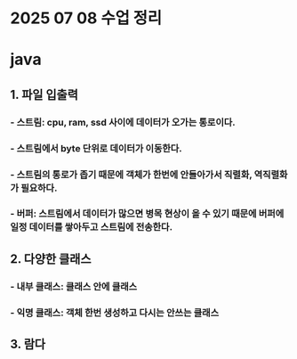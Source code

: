 # 2025 07 08 수업 정리
# java
## 1. 파일 입출력
### - 스트림: cpu, ram, ssd 사이에 데이터가 오가는 통로이다.
### - 스트림에서 byte 단위로 데이터가 이동한다.
### - 스트림의 통로가 좁기 때문에 객체가 한번에 안들아가서 직렬화, 역직렬화가 필요하다.
### - 버퍼: 스트림에서 데이터가 많으면 병목 현상이 올 수 있기 때문에 버퍼에 일정 데이터를 쌓아두고 스트림에 전송한다.
## 2. 다양한 클래스
### - 내부 클래스: 클래스 안에 클래스
### - 익명 클래스: 객체 한번 생성하고 다시는 안쓰는 클래스

## 3. 람다
